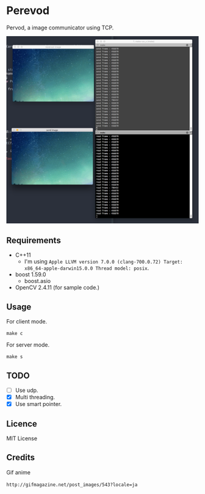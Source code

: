 # Perevod

Pervod, a image communicator using TCP.

![ss](https://raw.githubusercontent.com/0x0c/Perevod/master/asset/Screen%20Shot%202015-10-17%20at%202.46.34%20AM.png)

## Requirements

- C++11
  - I'm using `Apple LLVM version 7.0.0 (clang-700.0.72) Target: x86_64-apple-darwin15.0.0 Thread model: posix`.
- boost 1.59.0
  - boost.asio
- OpenCV 2.4.11 (for sample code.)

## Usage

For client mode.

```
make c
```

For server mode.

```
make s
```

## TODO
- [ ] Use udp.
- [x] Multi threading.
- [x] Use smart pointer. 

## Licence

MIT License

## Credits
Gif anime 

`http://gifmagazine.net/post_images/543?locale=ja`